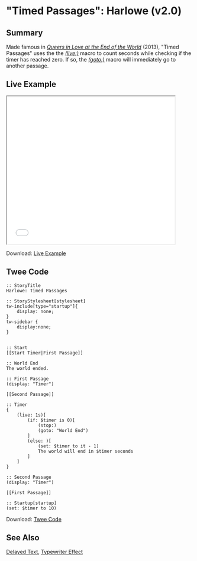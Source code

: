 # "Timed Passages": Harlowe (v2.0)

## Summary

Made famous in [*Queers in Love at the End of the World*](https://w.itch.io/end-of-the-world) (2013), "Timed Passages" uses the the [*(live:)*](https://twine2.neocities.org/#macro_live) macro to count seconds while checking if the timer has reached zero. If so, the [*(goto:)*](https://twine2.neocities.org/#macro_go-to) macro will immediately go to another passage.

## Live Example

<section>
<iframe src="harlowe_timedpassages_example.html" height=400 width=90%></iframe>

Download: <a href="harlowe_timedpassages_example.html" target="_blank">Live Example</a>
</section>

## Twee Code

```
:: StoryTitle
Harlowe: Timed Passages

:: StoryStylesheet[stylesheet]
tw-include[type="startup"]{
	display: none;
}
tw-sidebar {
  	display:none;
}


:: Start
[[Start Timer|First Passage]]

:: World End
The world ended.

:: First Passage
(display: "Timer")

[[Second Passage]]

:: Timer
{
	(live: 1s)[
    	(if: $timer is 0)[
			(stop:)
			(goto: "World End")
		]
    	(else: )[
			(set: $timer to it - 1)
			The world will end in $timer seconds
		]
	]
}

:: Second Passage
(display: "Timer")

[[First Passage]]

:: Startup[startup]
(set: $timer to 10)

```

Download: <a href="harlowe_timedpassages_twee.txt" target="_blank">Twee Code</a>

## See Also

[Delayed Text](../../delayedtext/harlowe/harlowe_delayedtext.md), [Typewriter Effect](../../typewriter/harlowe/harlowe_typewriter.md)
